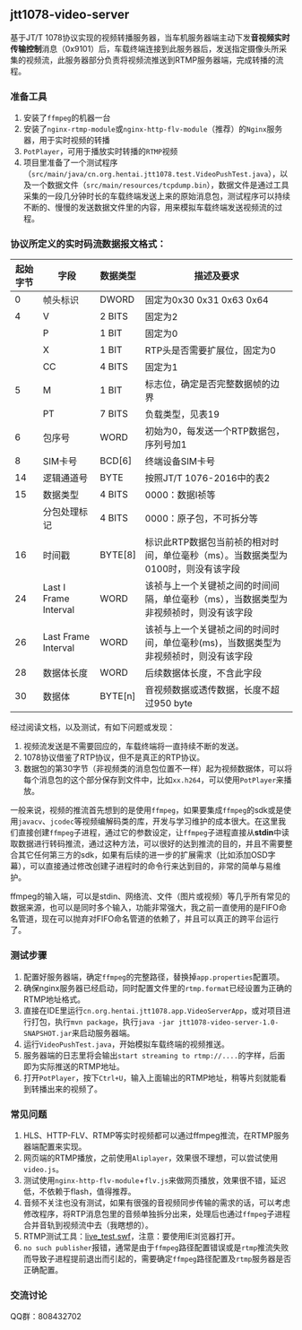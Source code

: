 ## jtt1078-video-server
基于JT/T 1078协议实现的视频转播服务器，当车机服务器端主动下发**音视频实时传输控制**消息（0x9101）后，车载终端连接到此服务器后，发送指定摄像头所采集的视频流，此服务器部分负责将视频流推送到RTMP服务器端，完成转播的流程。

### 准备工具
1. 安装了`ffmpeg`的机器一台
2. 安装了`nginx-rtmp-module`或`nginx-http-flv-module`（推荐）的`Nginx`服务器，用于实时视频的转播
3. `PotPlayer`，可用于播放实时转播的`RTMP`视频
4. 项目里准备了一个测试程序（`src/main/java/cn.org.hentai.jtt1078.test.VideoPushTest.java`），以及一个数据文件（`src/main/resources/tcpdump.bin`），数据文件是通过工具采集的一段几分钟时长的车载终端发送上来的原始消息包，测试程序可以持续不断的、慢慢的发送数据文件里的内容，用来模拟车载终端发送视频流的过程。

### 协议所定义的实时码流数据报文格式：

|起始字节|字段|数据类型|描述及要求|
|---|---|---|---|
|0|帧头标识|DWORD|固定为0x30 0x31 0x63 0x64|
|4|V|2 BITS|固定为2|
||P|1 BIT|固定为0|
||X|1 BIT|RTP头是否需要扩展位，固定为0|
||CC|4 BITS|固定为1|
|5|M|1 BIT|标志位，确定是否完整数据帧的边界|
||PT|7 BITS|负载类型，见表19|
|6|包序号|WORD|初始为0，每发送一个RTP数据包，序列号加1|
|8|SIM卡号|BCD[6]|终端设备SIM卡号|
|14|逻辑通道号|BYTE|按照JT/T 1076-2016中的表2|
|15|数据类型|4 BITS|0000：数据I祯等|
||分包处理标记|4 BITS|0000：原子包，不可拆分等|
|16|时间戳|BYTE[8]|标识此RTP数据包当前祯的相对时间，单位毫秒（ms）。当数据类型为0100时，则没有该字段|
|24|Last I Frame Interval|WORD|该祯与上一个关键祯之间的时间间隔，单位毫秒（ms），当数据类型为非视频祯时，则没有该字段|
|26|Last Frame Interval|WORD|该祯与上一个关键祯之间的时间时间，单位毫秒(ms)，当数据类型为非视频祯时，则没有该字段|
|28|数据体长度|WORD|后续数据体长度，不含此字段|
|30|数据体|BYTE[n]|音视频数据或透传数据，长度不超过950 byte|

经过阅读文档，以及测试，有如下问题或发现：
1. 视频流发送是不需要回应的，车载终端将一直持续不断的发送。
2. 1078协议借鉴了RTP协议，但不是真正的RTP协议。
3. 数据包的第30字节（非视频类的消息包位置不一样）起为视频数据体，可以将每个消息包的这个部分保存到文件中，比如`xx.h264`，可以使用`PotPlayer`来播放。

一般来说，视频的推流首先想到的是使用`ffmpeg`，如果要集成`ffmpeg`的sdk或是使用`javacv`、`jcodec`等视频编解码类的库，开发与学习维护的成本很大。在这里我们直接创建`ffmpeg`子进程，通过它的参数设定，让`ffmpeg`子进程直接从**stdin**中读取数据进行转码推流，通过这种方法，可以很好的达到推流的目的，并且不需要整合其它任何第三方的sdk，如果有后续的进一步的扩展需求（比如添加OSD字幕），可以直接通过修改创建子进程时的命令行来达到目的，非常的简单与易维护。

ffmpeg的输入端，可以是stdin、网络流、文件（图片或视频）等几乎所有常见的数据来源，也可以是同时多个输入，功能非常强大，我之前一直使用的是FIFO命名管道，现在可以抛弃对FIFO命名管道的依赖了，并且可以真正的跨平台运行了。

### 测试步骤
1. 配置好服务器端，确定`ffmpeg`的完整路径，替换掉`app.properties`配置项。
2. 确保nginx服务器已经启动，同时配置文件里的`rtmp.format`已经设置为正确的RTMP地址格式。
3. 直接在IDE里运行`cn.org.hentai.jtt1078.app.VideoServerApp`，或对项目进行打包，执行`mvn package`，执行`java -jar jtt1078-video-server-1.0-SNAPSHOT.jar`来启动服务器端。
4. 运行`VideoPushTest.java`，开始模拟车载终端的视频推送。
5. 服务器端的日志里将会输出`start streaming to rtmp://....`的字样，后面即为实际推送的RTMP地址。
6. 打开`PotPlayer`，按下`Ctrl+U`，输入上面输出的RTMP地址，稍等片刻就能看到转播出来的视频了。

### 常见问题
1. HLS、HTTP-FLV、RTMP等实时视频都可以通过ffmpeg推流，在RTMP服务器端配置来实现。
2. 网页端的RTMP播放，之前使用`Aliplayer`，效果很不理想，可以尝试使用`video.js`。
3. 测试使用`nginx-http-flv-module`+`flv.js`来做网页播放，效果很不错，延迟低，不依赖于flash，值得推荐。
4. 音频不关注也没有测试，如果有很强的音视频同步传输的需求的话，可以考虑修改程序，将RTP消息包里的音频单独拆分出来，处理后也通过`ffmpeg`子进程合并音轨到视频流中去（我瞎想的）。
5. RTMP测试工具：[live_test.swf](http://www.cutv.com/demo/live_test.swf)，注意：要使用IE浏览器打开。
6. `no such publisher`报错，通常是由于`ffmpeg`路径配置错误或是`rtmp`推流失败而导致子进程提前退出而引起的，需要确定`ffmpeg`路径配置及`rtmp`服务器是否正确配置。

### 交流讨论
QQ群：808432702

